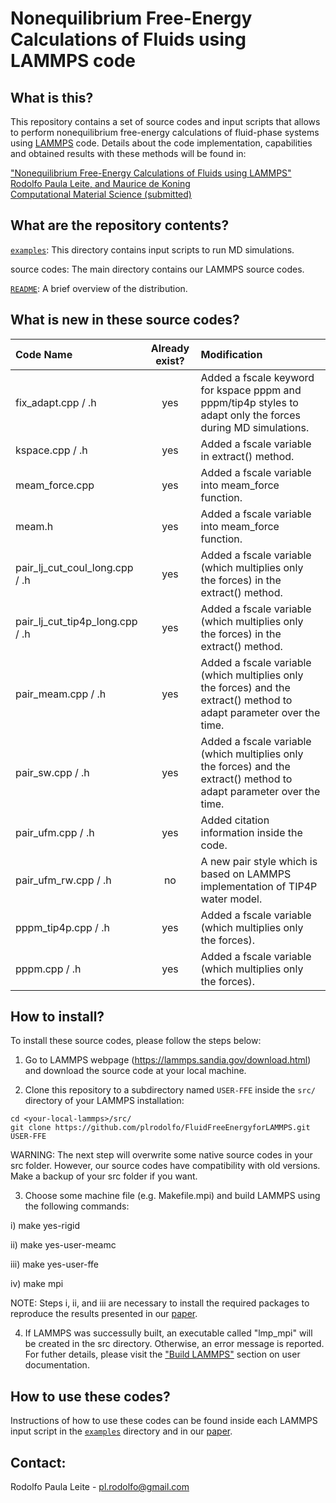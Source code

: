 # Nonequilibrium Free-Energy Calculations of Fluids using LAMMPS code

What is this?
------------
This repository contains a set of source codes and input scripts that allows to perform nonequilibrium free-energy calculations of fluid-phase systems using [LAMMPS](http://lammps.sandia.gov/) code. Details about the code implementation, capabilities and obtained results with these methods will be found in:

["Nonequilibrium Free-Energy Calculations of Fluids using LAMMPS"  
Rodolfo Paula Leite, and Maurice de Koning  
Computational Material Science (submitted)](https://)

What are the repository contents?
--------------
[`examples`](examples): This directory contains input scripts to run MD simulations.

source codes: The main directory contains our LAMMPS source codes.

[`README`](README.md): A brief overview of the distribution.

What is new in these source codes?
--------------
| Code Name                       | Already exist? |  Modification |
| :---                            |     :---:      |     :---      |
|fix_adapt.cpp / .h               | yes            | Added a fscale keyword for kspace pppm and pppm/tip4p styles to adapt only the forces during MD simulations. |
|kspace.cpp / .h                  | yes            | Added a fscale variable in extract() method.                           |
|meam_force.cpp                   | yes            | Added a fscale variable into meam_force function.                         |
|meam.h                           | yes            | Added a fscale variable into meam_force function.                           |
|pair_lj_cut_coul_long.cpp / .h   | yes            | Added a fscale variable (which multiplies only the forces) in the extract() method.                           |
|pair_lj_cut_tip4p_long.cpp / .h  | yes            | Added a fscale variable (which multiplies only the forces) in the extract() method.                         |
|pair_meam.cpp / .h               | yes            | Added a fscale variable (which multiplies only the forces) and the extract() method to adapt parameter over the time.                         |
|pair_sw.cpp / .h                 | yes            | Added a fscale variable (which multiplies only the forces) and the extract() method to adapt parameter over the time.                         |
|pair_ufm.cpp / .h                | yes            | Added citation information inside the code.                          |
|pair_ufm_rw.cpp / .h             | no             | A new pair style which is based on LAMMPS implementation of TIP4P water model.                          |
|pppm_tip4p.cpp / .h              | yes            | Added a fscale variable (which multiplies only the forces).                          |
|pppm.cpp / .h                    | yes            | Added a fscale variable (which multiplies only the forces).                          |

How to install?
--------------
To install these source codes, please follow the steps below:

1) Go to LAMMPS webpage (https://lammps.sandia.gov/download.html) and download the source code at your local machine.

2) Clone this repository to a subdirectory named `USER-FFE` inside the `src/` directory of your LAMMPS installation:
```
cd <your-local-lammps>/src/
git clone https://github.com/plrodolfo/FluidFreeEnergyforLAMMPS.git USER-FFE
```
WARNING: The next step will overwrite some native source codes in your src folder. However, our source codes have compatibility with old versions. Make a backup of your src folder if you want.

3) Choose some machine file (e.g. Makefile.mpi) and build LAMMPS using the following commands:

i) make yes-rigid

ii) make yes-user-meamc

iii) make yes-user-ffe

iv) make mpi

NOTE: Steps i, ii, and iii are necessary to install the required packages to reproduce the results presented in our [paper](https://).

4) If LAMMPS was successully built, an executable called "lmp_mpi" will be created in the src directory. Otherwise, an error message is reported. For futher details, please visit the ["Build LAMMPS"](https://lammps.sandia.gov/doc/Build.html) section on user documentation.

How to use these codes?
--------------
Instructions of how to use these codes can be found inside each LAMMPS input script in the [`examples`](examples) directory and in our [paper](https://).

Contact:
--------------
Rodolfo Paula Leite - pl.rodolfo@gmail.com
